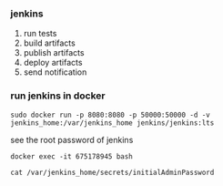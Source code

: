 ### jenkins 
1. run tests 
2. build artifacts
3. publish artifacts 
4. deploy artifacts
5. send notification 

### run jenkins in docker 
```
sudo docker run -p 8080:8080 -p 50000:50000 -d -v jenkins_home:/var/jenkins_home jenkins/jenkins:lts 

```
see the root password of jenkins 
```
docker exec -it 675178945 bash 

cat /var/jenkins_home/secrets/initialAdminPassword
```

